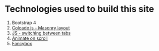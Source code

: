 # Technologies used to build this site

1. Bootstrap 4
2. [Colcade js - Masonry layout](https://github.com/desandro/colcade)
3. [JS - switching between tabs](https://www.youtube.com/watch?v=5L6h_MrNvsk&t=433s)
4. [Animate on scroll](https://michalsnik.github.io/aos/)
5. [Fancybox](http://fancyapps.com/fancybox/3/docs/#introduction)
